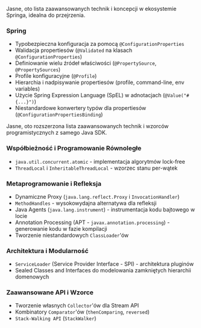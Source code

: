 Jasne, oto lista zaawansowanych technik i koncepcji w ekosystemie Springa, idealna do przejrzenia.


### Spring

*   Typobezpieczna konfiguracja za pomocą `@ConfigurationProperties`
*   Walidacja propertiesów (`@Validated` na klasach `@ConfigurationProperties`)
*   Definiowanie wielu źródeł właściwości (`@PropertySource`, `@PropertySources`)
*   Profile konfiguracyjne (`@Profile`)
*   Hierarchia i nadpisywanie propertiesów (profile, command-line, env variables)
*   Użycie Spring Expression Language (SpEL) w adnotacjach (`@Value("#{...}")`)
*   Niestandardowe konwertery typów dla propertiesów (`@ConfigurationPropertiesBinding`)



Jasne, oto rozszerzona lista zaawansowanych technik i wzorców programistycznych z samego Java SDK.

### Współbieżność i Programowanie Równoległe

*   `java.util.concurrent.atomic` - implementacja algorytmów lock-free
*   `ThreadLocal` i `InheritableThreadLocal` - wzorzec stanu per-wątek

### Metaprogramowanie i Refleksja

*   Dynamiczne Proxy (`java.lang.reflect.Proxy` i `InvocationHandler`)
*   `MethodHandles` - wysokowydajna alternatywa dla refleksji
*   Java Agents (`java.lang.instrument`) - instrumentacja kodu bajtowego w locie
*   Annotation Processing (APT - `javax.annotation.processing`) - generowanie kodu w fazie kompilacji
*   Tworzenie niestandardowych `ClassLoader`'ów

### Architektura i Modularność

*   `ServiceLoader` (Service Provider Interface - SPI) - architektura pluginów
*   Sealed Classes and Interfaces do modelowania zamkniętych hierarchii domenowych

### Zaawansowane API i Wzorce

*   Tworzenie własnych `Collector`'ów dla Stream API
*   Kombinatory `Comparator`'ów (`thenComparing`, `reversed`)
*   `Stack-Walking API` (`StackWalker`)